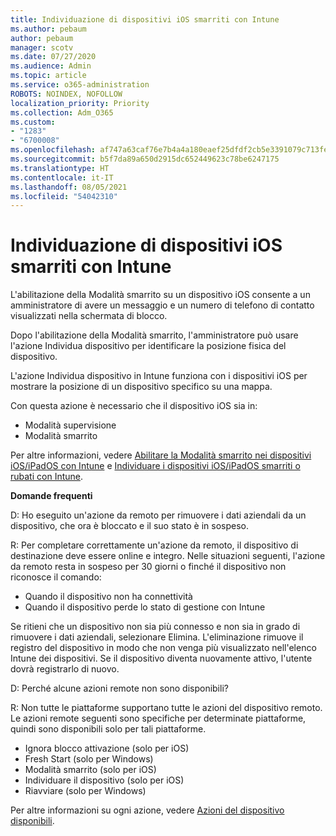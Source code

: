 ```yaml
---
title: Individuazione di dispositivi iOS smarriti con Intune
ms.author: pebaum
author: pebaum
manager: scotv
ms.date: 07/27/2020
ms.audience: Admin
ms.topic: article
ms.service: o365-administration
ROBOTS: NOINDEX, NOFOLLOW
localization_priority: Priority
ms.collection: Adm_O365
ms.custom:
- "1283"
- "6700008"
ms.openlocfilehash: af747a63caf76e7b4a4a180eaef25dfdf2cb5e3391079c713fe0e413198efb15
ms.sourcegitcommit: b5f7da89a650d2915dc652449623c78be6247175
ms.translationtype: HT
ms.contentlocale: it-IT
ms.lasthandoff: 08/05/2021
ms.locfileid: "54042310"
---
```

# <a name="locating-lost-ios-devices-with-intune"></a>Individuazione di dispositivi iOS smarriti con Intune

L'abilitazione della Modalità smarrito su un dispositivo iOS consente a un amministratore di avere un messaggio e un numero di telefono di contatto visualizzati nella schermata di blocco.

Dopo l'abilitazione della Modalità smarrito, l'amministratore può usare l'azione Individua dispositivo per identificare la posizione fisica del dispositivo.

L'azione Individua dispositivo in Intune funziona con i dispositivi iOS per mostrare la posizione di un dispositivo specifico su una mappa.

Con questa azione è necessario che il dispositivo iOS sia in:

- Modalità supervisione
- Modalità smarrito

Per altre informazioni, vedere [Abilitare la Modalità smarrito nei dispositivi iOS/iPadOS con Intune](https://docs.microsoft.com/intune/device-lost-mode) e [Individuare i dispositivi iOS/iPadOS smarriti o rubati con Intune](https://docs.microsoft.com/intune/device-locate).

**Domande frequenti**

D: Ho eseguito un'azione da remoto per rimuovere i dati aziendali da un dispositivo, che ora è bloccato e il suo stato è in sospeso.

R: Per completare correttamente un'azione da remoto, il dispositivo di destinazione deve essere online e integro. Nelle situazioni seguenti, l'azione da remoto resta in sospeso per 30 giorni o finché il dispositivo non riconosce il comando:

- Quando il dispositivo non ha connettività
- Quando il dispositivo perde lo stato di gestione con Intune

Se ritieni che un dispositivo non sia più connesso e non sia in grado di rimuovere i dati aziendali, selezionare Elimina. L'eliminazione rimuove il registro del dispositivo in modo che non venga più visualizzato nell'elenco Intune dei dispositivi. Se il dispositivo diventa nuovamente attivo, l'utente dovrà registrarlo di nuovo.

D: Perché alcune azioni remote non sono disponibili?

R: Non tutte le piattaforme supportano tutte le azioni del dispositivo remoto. Le azioni remote seguenti sono specifiche per determinate piattaforme, quindi sono disponibili solo per tali piattaforme.

- Ignora blocco attivazione (solo per iOS)
- Fresh Start (solo per Windows)
- Modalità smarrito (solo per iOS)
- Individuare il dispositivo (solo per iOS)
- Riavviare (solo per Windows)

Per altre informazioni su ogni azione, vedere [Azioni del dispositivo disponibili](https://docs.microsoft.com/intune/device-management#available-device-actions).